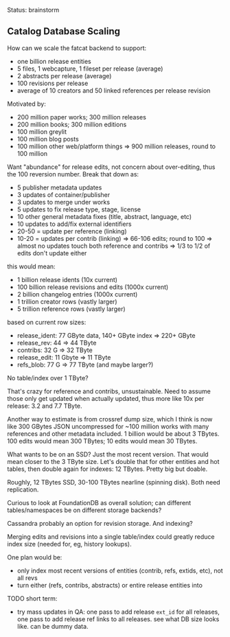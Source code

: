 
Status: brainstorm

## Catalog Database Scaling

How can we scale the fatcat backend to support:

- one billion release entities
- 5 files, 1 webcapture, 1 fileset per release (average)
- 2 abstracts per release (average)
- 100 revisions per release
- average of 10 creators and 50 linked references per release revision

Motivated by:
- 200 million paper works; 300 million releases
- 200 million books; 300 million editions
- 100 million greylit
- 100 million blog posts
- 100 million other web/platform things
=> 900 million releases, round to 100 million

Want "abundance" for release edits, not concern about over-editing, thus the
100 reversion number. Break that down as:

- 5 publisher metadata updates
- 3 updates of container/publisher
- 3 updates to merge under works
- 5 updates to fix release type, stage, license
- 10 other general metadata fixes (title, abstract, language, etc)
- 10 updates to add/fix external identifiers
- 20-50 = update per reference (linking)
- 10-20 = updates per contrib (linking)
=> 66-106 edits; round to 100
=> almost no updates touch both reference and contribs
=> 1/3 to 1/2 of edits don't update either

this would mean:

- 1 billion release idents (10x current)
- 100 billion release revisions and edits (1000x current)
- 2 billion changelog entries (1000x current)
- 1 trillion creator rows (vastly larger)
- 5 trillion reference rows (vastly larger)

based on current row sizes:
- release_ident: 77 GByte data, 140+ GByte index => 220+ GByte
- release_rev: 44 => 44 TByte
- contribs: 32 G => 32 TByte
- release_edit: 11 Gbyte => 11 TByte
- refs_blob: 77 G => 77 TByte (and maybe larger?)

No table/index over 1 TByte?

That's crazy for reference and contribs, unsustainable. Need to assume those
only get updated when actually updated, thus more like 10x per release: 3.2 and
7.7 TByte.

Another way to estimate is from crossref dump size, which I think is now like
300 GBytes JSON uncompressed for ~100 million works with many references and
other metadata included. 1 billion would be about 3 TBytes. 100 edits would
mean 300 TBytes; 10 edits would mean 30 TBytes.

What wants to be on an SSD? Just the most recent version. That would mean
closer to the 3 TByte size. Let's double that for other entities and hot
tables, then double again for indexes: 12 TBytes. Pretty big but doable.

Roughly, 12 TBytes SSD, 30-100 TBytes nearline (spinning disk). Both need
replication.

Curious to look at FoundationDB as overall solution; can different
tables/namespaces be on different storage backends?

Cassandra probably an option for revision storage. And indexing?

Merging edits and revisions into a single table/index could greatly reduce
index size (needed for, eg, history lookups).

One plan would be:
- only index most recent versions of entities (contrib, refs, extids, etc), not all revs
- turn either (refs, contribs, abstracts) or entire release entities into

TODO short term:
- try mass updates in QA: one pass to add release `ext_id` for all releases,
  one pass to add release ref links to all releases. see what DB size looks
  like. can be dummy data.

